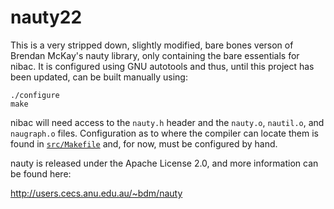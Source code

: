 # nauty22

This is a very stripped down, slightly modified, bare bones verson of Brendan McKay's nauty library, only containing the bare essentials for nibac. It is configured using GNU autotools and thus, until this project has been updated, can be built manually using:

```
./configure
make
```

nibac will need access to the `nauty.h` header and the `nauty.o`, `nautil.o`, and `naugraph.o` files. Configuration as to where the compiler can locate them is found in [`src/Makefile`](../../src/Makefile) and, for now, must be configured by hand.

nauty is released under the Apache License 2.0, and more information can be found here:

http://users.cecs.anu.edu.au/~bdm/nauty
